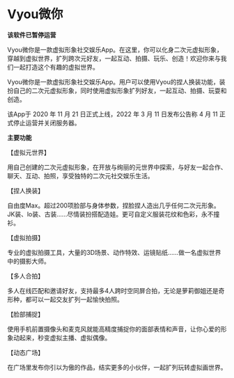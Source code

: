 # 

# Vyou微你


**该软件已暂停运营**

Vyou微你是一款虚拟形象社交娱乐App。在这里，你可以化身二次元虚拟形象，穿越到虚拟世界，扩列跨次元好友，一起互动、拍摄、玩乐、创造！欢迎你来与我们一起打造这个有趣的虚拟世界。

Vyou微你是一款虚拟形象社交娱乐App。用户可以使用Vyou的捏人换装功能，装扮自己的二次元虚拟形象，同时使用虚拟形象扩列好友，一起互动、拍摄、玩耍和创造。 

该App于 2020 年 11 月 21 日正式上线，2022 年 3 月 11 日发布公告称 4 月 11 正式停止运营并关闭服务器。

**主要功能**

【虚拟元世界】

用自己创建的二次元虚拟形象，在开放与绚丽的元世界中探索，与好友一起合作、聊天、互动、拍照，享受独特的二次元社交娱乐生活。 

【捏人换装】

自由度Max。超过200项脸部与身体参数，捏脸捏人造出几乎任何二次元形象。JK装、lo装、古装……尽情装扮搭配造娃。更可自定义服装花纹和色彩，永不撞衫。 

【虚拟拍摄】

专业的虚拟拍摄工具，大量的3D场景、动作特效、运镜贴纸……做一名虚拟世界中的摄影大师。

【多人合拍】

多人在线匹配和邀请好友，支持最多4人跨时空同屏合拍，无论是萝莉御姐还是奇形种，都可以一起交友扩列一起愉快拍照。 

【脸部捕捉】

使用手机前置摄像头和麦克风就能高精度捕捉你的面部表情和声音，让你心爱的形象动起来，秒变虚拟主播、虚拟偶像。 

【动态广场】

在广场里发布你引以为傲的作品，结实更多的小伙伴，一起扩列玩转虚拟画世界。 

